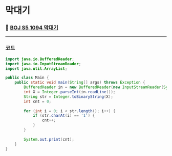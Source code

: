# **막대기**
### 📌 [BOJ S5 1094 막대기](https://www.acmicpc.net/problem/1094)
-------------
### **코드**

```java
import java.io.BufferedReader;
import java.io.InputStreamReader;
import java.util.ArrayList;

public class Main {
    public static void main(String[] args) throws Exception {
        BufferedReader in = new BufferedReader(new InputStreamReader(System.in));
        int X = Integer.parseInt(in.readLine());
        String str = Integer.toBinaryString(X);
        int cnt = 0;
        
        for (int i = 0; i < str.length(); i++) {
            if (str.charAt(i) == '1') {
                cnt++;
            }
        }
        
        System.out.print(cnt);
    }
}
```